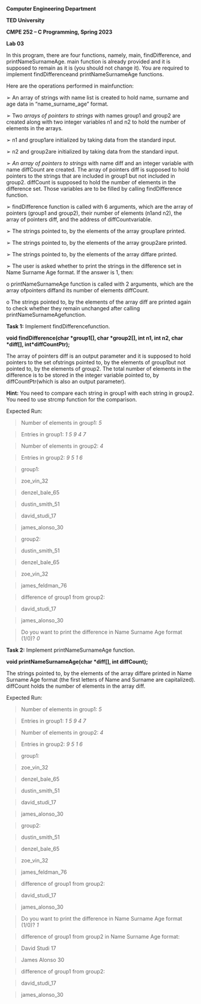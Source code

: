 <a name="br1"></a> 

**Computer Engineering Department**

**TED University**

**CMPE 252 – C Programming, Spring 2023**

**Lab 03**

In this program, there are four functions, namely, main, findDifference, and printNameSurnameAge. main function is already provided and it is supposed to remain as it is (you should not change it). You are required to implement findDifferenceand printNameSurnameAge functions.

Here are the operations performed in mainfunction:

➢ An array of strings with name list is created to hold name, surname and age data in “name\_surname\_age” format.

➢ Two *arrays of pointers to strings* with names group1 and group2 are created along with two integer variables n1 and n2 to hold the number of elements in the arrays.

➢ n1 and group1are initialized by taking data from the standard input.

➢ n2 and group2are initialized by taking data from the standard input.

➢ *An array of pointers to strings* with name diff and an integer variable with name diffCount are created. The array of pointers diff is supposed to hold pointers to the strings that are included in group1 but not included in group2. diffCount is supposed to hold the number of elements in the difference set. Those variables are to be filled by calling findDifference function.

➢ findDifference function is called with 6 arguments, which are the array of pointers (group1 and group2), their number of elements (n1and n2), the array of pointers diff, and the address of diffCountvariable.

➢ The strings pointed to, by the elements of the array group1are printed.

➢ The strings pointed to, by the elements of the array group2are printed.

➢ The strings pointed to, by the elements of the array diffare printed.

➢ The user is asked whether to print the strings in the difference set in Name Surname Age format. If the answer is 1, then:

o printNameSurnameAge function is called with 2 arguments, which are the array ofpointers diffand its number of elements diffCount.

o The strings pointed to, by the elements of the array diff are printed again to check whether they remain unchanged after calling printNameSurnameAgefunction.




**Task 1:** Implement findDifferencefunction.

**void findDifference(char \*group1[], char \*group2[], int n1, int n2, char \*diff[], int\*diffCountPtr);**

The array of pointers diff is an output parameter and it is supposed to hold pointers to the set ofstrings pointed to, by the elements of group1but not pointed to, by the elements of group2. The total number of elements in the difference is to be stored in the integer variable pointed to, by diffCountPtr(which is also an output parameter).

**Hint:** You need to compare each string in group1 with each string in group2. You need to use strcmp function for the comparison.

Expected Run:

> Number of elements in group1: *5*

> Entries in group1: *1 5 9 4 7*

> Number of elements in group2: *4*

> Entries in group2: *9 5 1 6*

> group1:

> zoe\_vin\_32

> denzel\_bale\_65

> dustin\_smith\_51

> david\_studi\_17

> james\_alonso\_30

> group2:

> dustin\_smith\_51

> denzel\_bale\_65

> zoe\_vin\_32

> james\_feldman\_76

> difference of group1 from group2:

> david\_studi\_17

> james\_alonso\_30

> Do you want to print the difference in Name Surname Age format (1/0)? *0*


**Task 2:** Implement printNameSurnameAge function.

**void printNameSurnameAge(char \*diff[], int diffCount);**

The strings pointed to, by the elements of the array diffare printed in Name Surname Age format (the first letters of Name and Surname are capitalized). diffCount holds the number of elements in the array diff.

Expected Run:

> Number of elements in group1: *5*

> Entries in group1: *1 5 9 4 7*

> Number of elements in group2: *4*

> Entries in group2: *9 5 1 6*

> group1:

> zoe\_vin\_32

> denzel\_bale\_65

> dustin\_smith\_51

> david\_studi\_17

> james\_alonso\_30

> group2:

> dustin\_smith\_51

> denzel\_bale\_65

> zoe\_vin\_32

> james\_feldman\_76

> difference of group1 from group2:

> david\_studi\_17

> james\_alonso\_30

> Do you want to print the difference in Name Surname Age format (1/0)? *1*

> difference of group1 from group2 in Name Surname Age format:

> David Studi 17

> James Alonso 30

> difference of group1 from group2:

> david\_studi\_17

> james\_alonso\_30
